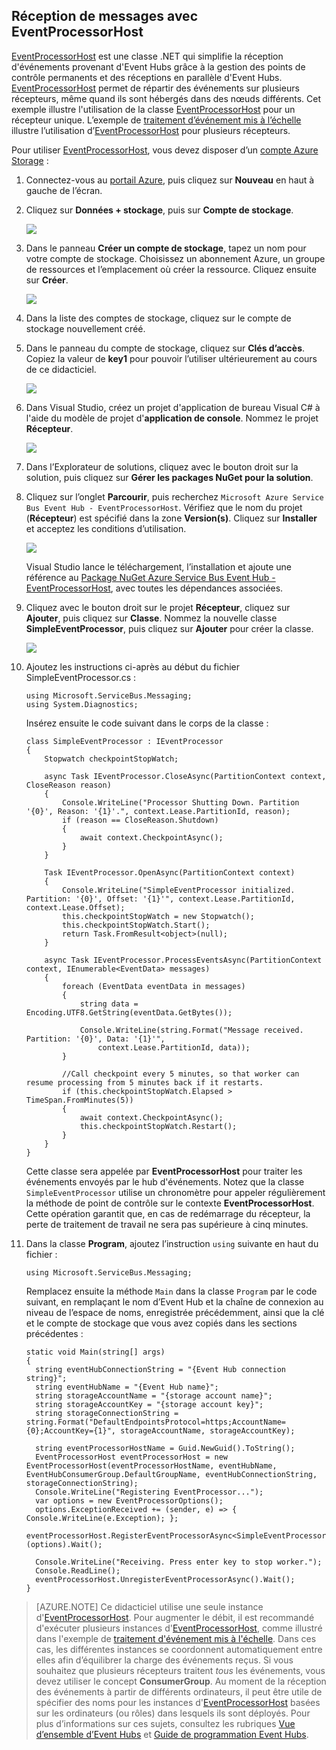 ## Réception de messages avec EventProcessorHost

[EventProcessorHost][] est une classe .NET qui simplifie la réception d'événements provenant d'Event Hubs grâce à la gestion des points de contrôle permanents et des réceptions en parallèle d'Event Hubs. [EventProcessorHost][] permet de répartir des événements sur plusieurs récepteurs, même quand ils sont hébergés dans des nœuds différents. Cet exemple illustre l'utilisation de la classe [EventProcessorHost][] pour un récepteur unique. L’exemple de [traitement d’événement mis à l’échelle][] illustre l’utilisation d’[EventProcessorHost][] pour plusieurs récepteurs.

Pour utiliser [EventProcessorHost][], vous devez disposer d’un [compte Azure Storage][] \:

1. Connectez-vous au [portail Azure][], puis cliquez sur **Nouveau** en haut à gauche de l’écran.

2. Cliquez sur **Données + stockage**, puis sur **Compte de stockage**.

    ![](./media/service-bus-event-hubs-getstarted-receive-ephcs/create-storage1.png)

3. Dans le panneau **Créer un compte de stockage**, tapez un nom pour votre compte de stockage. Choisissez un abonnement Azure, un groupe de ressources et l’emplacement où créer la ressource. Cliquez ensuite sur **Créer**.

    ![](./media/service-bus-event-hubs-getstarted-receive-ephcs/create-storage2.png)

4. Dans la liste des comptes de stockage, cliquez sur le compte de stockage nouvellement créé.

5. Dans le panneau du compte de stockage, cliquez sur **Clés d’accès**. Copiez la valeur de **key1** pour pouvoir l’utiliser ultérieurement au cours de ce didacticiel.

	![](./media/service-bus-event-hubs-getstarted-receive-ephcs/create-storage3.png)

4. Dans Visual Studio, créez un projet d'application de bureau Visual C# à l'aide du modèle de projet d'**application de console**. Nommez le projet **Récepteur**.

    ![](./media/service-bus-event-hubs-getstarted-receive-ephcs/create-receiver-csharp1.png)

5. Dans l’Explorateur de solutions, cliquez avec le bouton droit sur la solution, puis cliquez sur **Gérer les packages NuGet pour la solution**.

6. Cliquez sur l’onglet **Parcourir**, puis recherchez `Microsoft Azure Service Bus Event Hub - EventProcessorHost`. Vérifiez que le nom du projet (**Récepteur**) est spécifié dans la zone **Version(s)**. Cliquez sur **Installer** et acceptez les conditions d’utilisation.

    ![](./media/service-bus-event-hubs-getstarted-receive-ephcs/create-eph-csharp1.png)

	Visual Studio lance le téléchargement, l’installation et ajoute une référence au [Package NuGet Azure Service Bus Event Hub - EventProcessorHost](https://www.nuget.org/packages/Microsoft.Azure.ServiceBus.EventProcessorHost), avec toutes les dépendances associées.

7. Cliquez avec le bouton droit sur le projet **Récepteur**, cliquez sur **Ajouter**, puis cliquez sur **Classe**. Nommez la nouvelle classe **SimpleEventProcessor**, puis cliquez sur **Ajouter** pour créer la classe.

	![](./media/service-bus-event-hubs-getstarted-receive-ephcs/create-receiver-csharp2.png)

8. Ajoutez les instructions ci-après au début du fichier SimpleEventProcessor.cs :

	```
	using Microsoft.ServiceBus.Messaging;
	using System.Diagnostics;
	```

	Insérez ensuite le code suivant dans le corps de la classe :

	```
    class SimpleEventProcessor : IEventProcessor
	{
	    Stopwatch checkpointStopWatch;

	    async Task IEventProcessor.CloseAsync(PartitionContext context, CloseReason reason)
	    {
	        Console.WriteLine("Processor Shutting Down. Partition '{0}', Reason: '{1}'.", context.Lease.PartitionId, reason);
	        if (reason == CloseReason.Shutdown)
	        {
	            await context.CheckpointAsync();
	        }
	    }

	    Task IEventProcessor.OpenAsync(PartitionContext context)
	    {
	        Console.WriteLine("SimpleEventProcessor initialized.  Partition: '{0}', Offset: '{1}'", context.Lease.PartitionId, context.Lease.Offset);
	        this.checkpointStopWatch = new Stopwatch();
	        this.checkpointStopWatch.Start();
	        return Task.FromResult<object>(null);
	    }

	    async Task IEventProcessor.ProcessEventsAsync(PartitionContext context, IEnumerable<EventData> messages)
	    {
	        foreach (EventData eventData in messages)
	        {
	            string data = Encoding.UTF8.GetString(eventData.GetBytes());

	            Console.WriteLine(string.Format("Message received.  Partition: '{0}', Data: '{1}'",
	                context.Lease.PartitionId, data));
	        }

	        //Call checkpoint every 5 minutes, so that worker can resume processing from 5 minutes back if it restarts.
	        if (this.checkpointStopWatch.Elapsed > TimeSpan.FromMinutes(5))
            {
                await context.CheckpointAsync();
                this.checkpointStopWatch.Restart();
            }
	    }
	}
    ```

	Cette classe sera appelée par **EventProcessorHost** pour traiter les événements envoyés par le hub d'événements. Notez que la classe `SimpleEventProcessor` utilise un chronomètre pour appeler régulièrement la méthode de point de contrôle sur le contexte **EventProcessorHost**. Cette opération garantit que, en cas de redémarrage du récepteur, la perte de traitement de travail ne sera pas supérieure à cinq minutes.

9. Dans la classe **Program**, ajoutez l’instruction `using` suivante en haut du fichier :

	```
	using Microsoft.ServiceBus.Messaging;
	```

	Remplacez ensuite la méthode `Main` dans la classe `Program` par le code suivant, en remplaçant le nom d’Event Hub et la chaîne de connexion au niveau de l’espace de noms, enregistrée précédemment, ainsi que la clé et le compte de stockage que vous avez copiés dans les sections précédentes :

    ```
	static void Main(string[] args)
    {
      string eventHubConnectionString = "{Event Hub connection string}";
      string eventHubName = "{Event Hub name}";
      string storageAccountName = "{storage account name}";
      string storageAccountKey = "{storage account key}";
      string storageConnectionString = string.Format("DefaultEndpointsProtocol=https;AccountName={0};AccountKey={1}", storageAccountName, storageAccountKey);

      string eventProcessorHostName = Guid.NewGuid().ToString();
      EventProcessorHost eventProcessorHost = new EventProcessorHost(eventProcessorHostName, eventHubName, EventHubConsumerGroup.DefaultGroupName, eventHubConnectionString, storageConnectionString);
      Console.WriteLine("Registering EventProcessor...");
      var options = new EventProcessorOptions();
      options.ExceptionReceived += (sender, e) => { Console.WriteLine(e.Exception); };
      eventProcessorHost.RegisterEventProcessorAsync<SimpleEventProcessor>(options).Wait();

      Console.WriteLine("Receiving. Press enter key to stop worker.");
      Console.ReadLine();
      eventProcessorHost.UnregisterEventProcessorAsync().Wait();
    }
	```

> [AZURE.NOTE] Ce didacticiel utilise une seule instance d'[EventProcessorHost][]. Pour augmenter le débit, il est recommandé d'exécuter plusieurs instances d'[EventProcessorHost][], comme illustré dans l'exemple de [traitement d'événement mis à l'échelle][]. Dans ces cas, les différentes instances se coordonnent automatiquement entre elles afin d’équilibrer la charge des événements reçus. Si vous souhaitez que plusieurs récepteurs traitent *tous* les événements, vous devez utiliser le concept **ConsumerGroup**. Au moment de la réception des événements à partir de différents ordinateurs, il peut être utile de spécifier des noms pour les instances d'[EventProcessorHost][] basées sur les ordinateurs (ou rôles) dans lesquels ils sont déployés. Pour plus d’informations sur ces sujets, consultez les rubriques [Vue d’ensemble d’Event Hubs][] et [Guide de programmation Event Hubs][].

<!-- Links -->
[Vue d’ensemble d’Event Hubs]: event-hubs-overview.md
[Guide de programmation Event Hubs]: event-hubs-programming-guide.md
[traitement d'événement mis à l'échelle]: https://code.msdn.microsoft.com/Service-Bus-Event-Hub-45f43fc3
[traitement d’événement mis à l’échelle]: https://code.msdn.microsoft.com/Service-Bus-Event-Hub-45f43fc3
[compte Azure Storage]: ../storage/storage-create-storage-account.md
[EventProcessorHost]: http://msdn.microsoft.com/library/azure/microsoft.servicebus.messaging.eventprocessorhost(v=azure.95).aspx
[portail Azure]: https://portal.azure.com

<!---HONumber=AcomDC_0921_2016-->
